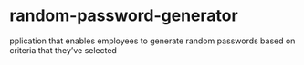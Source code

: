 # random-password-generator
pplication that enables employees to generate random passwords based on criteria that they’ve selected
